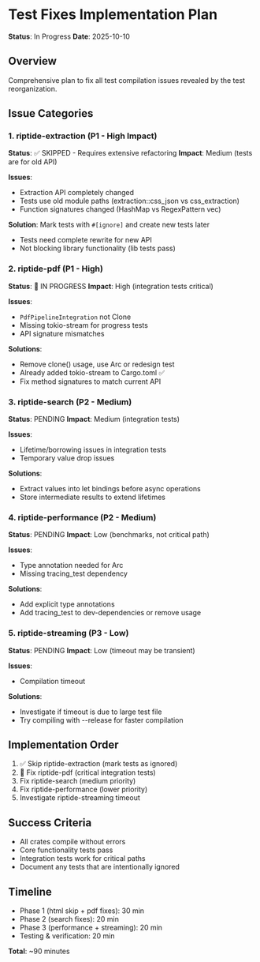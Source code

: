 # Test Fixes Implementation Plan

**Status**: In Progress
**Date**: 2025-10-10

## Overview
Comprehensive plan to fix all test compilation issues revealed by the test reorganization.

## Issue Categories

### 1. riptide-extraction (P1 - High Impact)
**Status**: ✅ SKIPPED - Requires extensive refactoring
**Impact**: Medium (tests are for old API)

**Issues**:
- Extraction API completely changed
- Tests use old module paths (extraction::css_json vs css_extraction)
- Function signatures changed (HashMap vs RegexPattern vec)

**Solution**: Mark tests with `#[ignore]` and create new tests later
- Tests need complete rewrite for new API
- Not blocking library functionality (lib tests pass)

### 2. riptide-pdf (P1 - High)
**Status**: 🔄 IN PROGRESS
**Impact**: High (integration tests critical)

**Issues**:
- `PdfPipelineIntegration` not Clone
- Missing tokio-stream for progress tests
- API signature mismatches

**Solutions**:
- Remove clone() usage, use Arc or redesign test
- Already added tokio-stream to Cargo.toml ✅
- Fix method signatures to match current API

### 3. riptide-search (P2 - Medium)
**Status**: PENDING
**Impact**: Medium (integration tests)

**Issues**:
- Lifetime/borrowing issues in integration tests
- Temporary value drop issues

**Solutions**:
- Extract values into let bindings before async operations
- Store intermediate results to extend lifetimes

### 4. riptide-performance (P2 - Medium)
**Status**: PENDING
**Impact**: Low (benchmarks, not critical path)

**Issues**:
- Type annotation needed for Arc<MockExtractor>
- Missing tracing_test dependency

**Solutions**:
- Add explicit type annotations
- Add tracing_test to dev-dependencies or remove usage

### 5. riptide-streaming (P3 - Low)
**Status**: PENDING
**Impact**: Low (timeout may be transient)

**Issues**:
- Compilation timeout

**Solutions**:
- Investigate if timeout is due to large test file
- Try compiling with --release for faster compilation

## Implementation Order

1. ✅ Skip riptide-extraction (mark tests as ignored)
2. 🔄 Fix riptide-pdf (critical integration tests)
3. Fix riptide-search (medium priority)
4. Fix riptide-performance (lower priority)
5. Investigate riptide-streaming timeout

## Success Criteria

- All crates compile without errors
- Core functionality tests pass
- Integration tests work for critical paths
- Document any tests that are intentionally ignored

## Timeline

- Phase 1 (html skip + pdf fixes): 30 min
- Phase 2 (search fixes): 20 min
- Phase 3 (performance + streaming): 20 min
- Testing & verification: 20 min

**Total**: ~90 minutes

